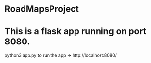# RoadMapsProject
# This is a flask app running on port 8080.
python3 app.py to run the app -> http://localhost:8080/
